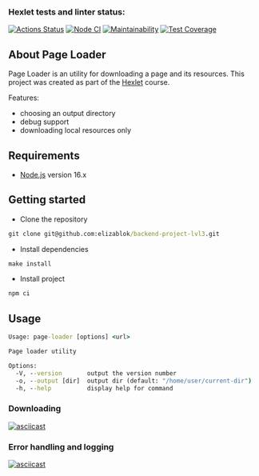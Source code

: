 ### Hexlet tests and linter status:
[![Actions Status](https://github.com/elizablok/backend-project-lvl3/workflows/hexlet-check/badge.svg)](https://github.com/elizablok/backend-project-lvl3/actions)
[![Node CI](https://github.com/elizablok/backend-project-lvl3/actions/workflows/node-ci.yml/badge.svg)](https://github.com/elizablok/backend-project-lvl3/actions/workflows/node-ci.yml)
[![Maintainability](https://api.codeclimate.com/v1/badges/a884ea4306f200c315df/maintainability)](https://codeclimate.com/github/elizablok/backend-project-lvl3/maintainability)
[![Test Coverage](https://api.codeclimate.com/v1/badges/a884ea4306f200c315df/test_coverage)](https://codeclimate.com/github/elizablok/backend-project-lvl3/test_coverage)

## About Page Loader
Page Loader is an utility for downloading a page and its resources. This project was created as part of the [Hexlet](https://ru.hexlet.io/) course.

Features:
- choosing an output directory
- debug support
- downloading local resources only

## Requirements
- [Node.js](https://nodejs.org/en/) version 16.x

## Getting started
- Clone the repository
```cmd
git clone git@github.com:elizablok/backend-project-lvl3.git
```
- Install dependencies
```cmd
make install
```
- Install project
```cmd
npm ci
```

## Usage
```cmd
Usage: page-loader [options] <url>

Page loader utility

Options:
  -V, --version       output the version number
  -o, --output [dir]  output dir (default: "/home/user/current-dir")
  -h, --help          display help for command
```

### Downloading
[![asciicast](https://asciinema.org/a/508981.svg)](https://asciinema.org/a/508981)

### Error handling and logging
[![asciicast](https://asciinema.org/a/509811.svg)](https://asciinema.org/a/509811)